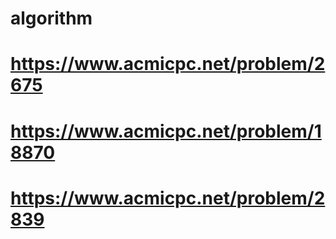 # algorithm

# https://www.acmicpc.net/problem/2675

# https://www.acmicpc.net/problem/18870

# https://www.acmicpc.net/problem/2839